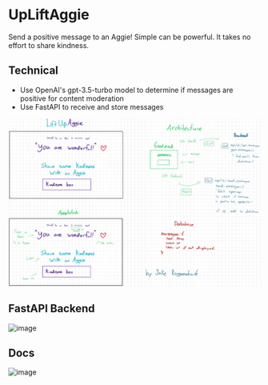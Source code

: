 # UpLiftAggie
Send a positive message to an Aggie! Simple can be powerful. It takes no effort to share kindness.

## Technical
- Use OpenAI's gpt-3.5-turbo model to determine if messages are positive for content moderation
- Use FastAPI to receive and store messages
 
![Image](./upliftaggie.jpeg)

## FastAPI Backend
![image](https://github.com/JakeRoggenbuck/UpLiftAggie-HackDavis-2023/assets/35516367/c65b0633-b36e-4091-9558-095f82495b10)

## Docs
![image](https://github.com/JakeRoggenbuck/UpLiftAggie-HackDavis-2023/assets/35516367/16adc35d-c306-4275-b7f1-714548ebe559)
